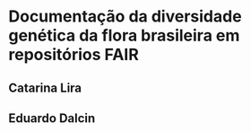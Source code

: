 # Documentação da diversidade genética da flora brasileira em repositórios FAIR

## Catarina Lira
## Eduardo Dalcin
